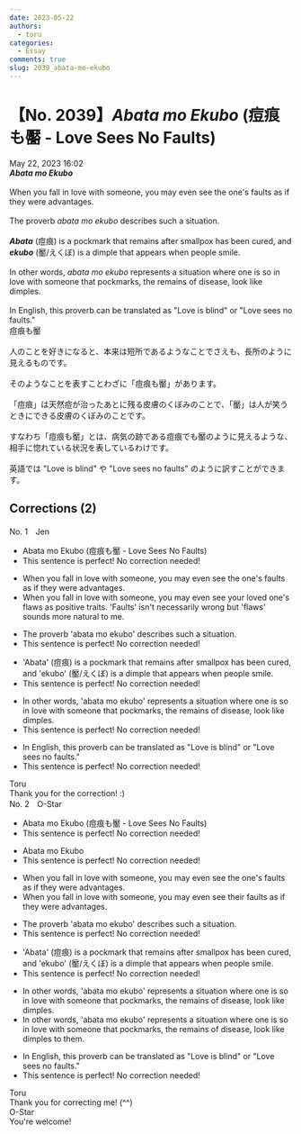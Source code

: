 ```yaml
---
date: 2023-05-22
authors:
  - toru
categories:
  - Essay
comments: true
slug: 2039_abata-mo-ekubo
---
```


# 【No. 2039】<strong><em>Abata mo Ekubo</strong></em> (痘痕も靨 - Love Sees No Faults)
<div class="date">May 22, 2023 16:02</div>
<div id="post"><div id="body_show_ori">
<strong><em>Abata mo Ekubo</strong></em><br/><br/>When you fall in love with someone, you may even see the one's faults as if they were advantages.<br/><br/>The proverb <em>abata mo ekubo</em> describes such a situation.<br/><br/><strong><em>Abata</em></strong> (痘痕) is a pockmark that remains after smallpox has been cured, and <strong><em>ekubo</em></strong> (靨/えくぼ) is a dimple that appears when people smile.<br/><br/>In other words, <em>abata mo ekubo</em> represents a situation where one is so in love with someone that pockmarks, the remains of disease, look like dimples.<br/><br/>In English, this proverb can be translated as "Love is blind" or "Love sees no faults."
</div></div>

<!-- more -->

<div id="post_ja"><div id="body_show_mo">
痘痕も靨<br/><br/>人のことを好きになると、本来は短所であるようなことでさえも、長所のように見えるものです。<br/><br/>そのようなことを表すことわざに「痘痕も靨」があります。<br/><br/>「痘痕」は天然痘が治ったあとに残る皮膚のくぼみのことで、「靨」は人が笑うときにできる皮膚のくぼみのことです。<br/><br/>すなわち「痘痕も靨」とは、病気の跡である痘痕でも靨のように見えるような、相手に惚れている状況を表しているわけです。<br/><br/>英語では "Love is blind" や "Love sees no faults" のように訳すことができます。
</div></div>

## Corrections (2)
<div id="block"><div class="first_name"> No. 1　<span class="just_name">Jen</span></div><div id="block2">
<ul class="correction_field">
<li class="incorrect">Abata mo Ekubo (痘痕も靨 - Love Sees No Faults)</li>
<li class="corrected perfect">This sentence is perfect! No correction needed!</li>
</ul>
<ul class="correction_field">
<li class="incorrect">When you fall in love with someone, you may even see the one's faults as if they were advantages.</li>
<li class="corrected correct">
When you fall in love with someone, you may even see your loved one's flaws as positive traits. 'Faults' isn't necessarily wrong but 'flaws' sounds more natural to me. 
</li>
</ul>
<ul class="correction_field">
<li class="incorrect">The proverb 'abata mo ekubo' describes such a situation.</li>
<li class="corrected perfect">This sentence is perfect! No correction needed!</li>
</ul>
<ul class="correction_field">
<li class="incorrect">'Abata' (痘痕) is a pockmark that remains after smallpox has been cured, and 'ekubo' (靨/えくぼ) is a dimple that appears when people smile.</li>
<li class="corrected perfect">This sentence is perfect! No correction needed!</li>
</ul>
<ul class="correction_field">
<li class="incorrect">In other words, 'abata mo ekubo' represents a situation where one is so in love with someone that pockmarks, the remains of disease, look like dimples.</li>
<li class="corrected perfect">This sentence is perfect! No correction needed!</li>
</ul>
<ul class="correction_field">
<li class="incorrect">In English, this proverb can be translated as "Love is blind" or "Love sees no faults."</li>
<li class="corrected perfect">This sentence is perfect! No correction needed!</li>
</ul>
</div><div class="name"><span class="just_name">Toru</span><br>
Thank you for the correction! :)
</div>
</div>
<div id="block"><div class="first_name"> No. 2　<span class="just_name">O-Star</span></div><div id="block2">
<ul class="correction_field">
<li class="incorrect">Abata mo Ekubo (痘痕も靨 - Love Sees No Faults)</li>
<li class="corrected perfect">This sentence is perfect! No correction needed!</li>
</ul>
<ul class="correction_field">
<li class="incorrect">Abata mo Ekubo</li>
<li class="corrected perfect">This sentence is perfect! No correction needed!</li>
</ul>
<ul class="correction_field">
<li class="incorrect">When you fall in love with someone, you may even see the one's faults as if they were advantages.</li>
<li class="corrected correct">
When you fall in love with someone, you may <span class="sline"><span class="f_red">even</span></span> see<span class="f_bold"> their </span>faults as if they were advantages.
</li>
</ul>
<ul class="correction_field">
<li class="incorrect">The proverb 'abata mo ekubo' describes such a situation.</li>
<li class="corrected perfect">This sentence is perfect! No correction needed!</li>
</ul>
<ul class="correction_field">
<li class="incorrect">'Abata' (痘痕) is a pockmark that remains after smallpox has been cured, and 'ekubo' (靨/えくぼ) is a dimple that appears when people smile.</li>
<li class="corrected perfect">This sentence is perfect! No correction needed!</li>
</ul>
<ul class="correction_field">
<li class="incorrect">In other words, 'abata mo ekubo' represents a situation where one is so in love with someone that pockmarks, the remains of disease, look like dimples.</li>
<li class="corrected correct">
In other words, 'abata mo ekubo' represents a situation where one is so in love with someone that pockmarks, the remains of disease, look like dimples <span class="f_bold"><span class="f_gray">to them.</span></span>
</li>
</ul>
<ul class="correction_field">
<li class="incorrect">In English, this proverb can be translated as "Love is blind" or "Love sees no faults."</li>
<li class="corrected perfect">This sentence is perfect! No correction needed!</li>
</ul>
</div><div class="name"><span class="just_name">Toru</span><br>
Thank you for correcting me! (^^)
</div>
<div class="name"><span class="just_name">O-Star</span><br>
You're welcome!
</div>
</div>
